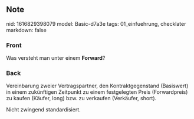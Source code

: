 ## Note
nid: 1616829398079
model: Basic-d7a3e
tags: 01_einfuehrung, checklater
markdown: false

### Front
Was versteht man unter einem <b>Forward</b>?

### Back
Vereinbarung zweier Vertragspartner, den Kontraktgegenstand
(Basiswert) in einem zukünftigen Zeitpunkt zu einem festgelegten
Preis (Forwardpreis) zu kaufen (Käufer, long) bzw. zu verkaufen
(Verkäufer, short).
<div>
  Nicht zwingend standardisiert.
</div>
